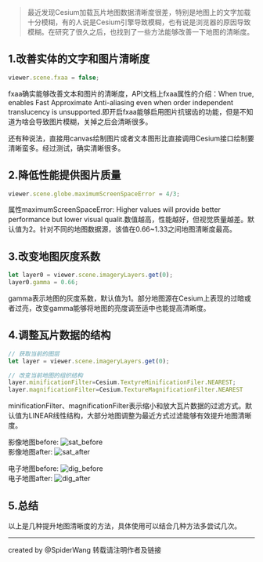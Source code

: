 > 最近发现Cesium加载瓦片地图数据清晰度很差，特别是地图上的文字加载十分模糊，有的人说是Cesium引擎导致模糊，也有说是浏览器的原因导致模糊。在研究了很久之后，也找到了一些方法能够改善一下地图的清晰度。

## 1.改善实体的文字和图片清晰度

```javascript
viewer.scene.fxaa = false;
```
fxaa确实能够改善文本和图片的清晰度，API文档上fxaa属性的介绍：When true, enables Fast Approximate Anti-aliasing even when order independent translucency is unsupported.即开启fxaa能够启用图片抗锯齿的功能，但是不知道为啥会导致图片模糊，关掉之后会清晰很多。    

还有种说法，直接用canvas绘制图片或者文本图形比直接调用Cesium接口绘制要清晰蛮多。经过测试，确实清晰很多。

## 2.降低性能提供图片质量
```javascript
viewer.scene.globe.maximumScreenSpaceError = 4/3;
```
属性maximumScreenSpaceError: Higher values will provide better performance but lower visual qualit.数值越高，性能越好，但视觉质量越差。默认值为2。针对不同的地图数据源，该值在0.66~1.33之间地图清晰度最高。

## 3.改变地图灰度系数
```javascript
let layer0 = viewer.scene.imageryLayers.get(0);
layer0.gamma = 0.66;
```
gamma表示地图的灰度系数，默认值为1。部分地图源在Cesium上表现的过暗或者过亮，改变gamma能够将地图的亮度调至适中也能提高清晰度。

## 4.调整瓦片数据的结构
```javascript
// 获取当前的图层
let layer = viewer.scene.imageryLayers.get(0);

// 改变当前地图的组织结构
layer.minificationFilter=Cesium.TextyreMinificationFiler.NEAREST;
layer.magnificationFilter=Cesium.TextureMagnificationFilter.NEAREST
```
minificationFilter、magnificationFilter表示缩小和放大瓦片数据的过滤方式。默认值为LINEAR线性结构，大部分地图调整为最近方式过滤能够有效提升地图清晰度。        

影像地图before:
![sat_before](https://wangdunwen.github.io/static/images/sat_before.png)    
影像地图after:
![sat_after](https://wangdunwen.github.io/static/images/sat_after.png)    

电子地图before:
![dig_before](https://wangdunwen.github.io/static/images/dig_before.png)    
电子地图after:
![dig_after](https://wangdunwen.github.io/static/images/dig_after.png)  

## 5.总结
以上是几种提升地图清晰度的方法，具体使用可以结合几种方法多尝试几次。

------------------------------------------------

<!--more-->

created by @SpiderWang
转载请注明作者及链接


<!--more-->